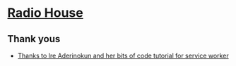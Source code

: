 # [Radio House](https://radio-house.netlify.com)

## Thank yous
- [Thanks to Ire Aderinokun and her bits of code tutorial for service worker](https://www.youtube.com/watch?v=BfL3pprhnms)
